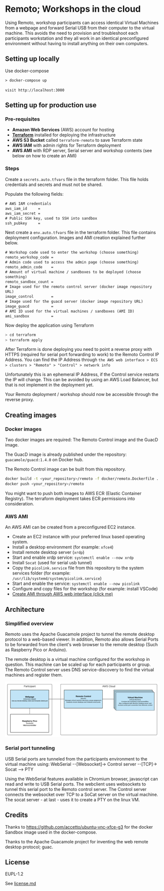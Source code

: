 # Remoto; Workshops in the cloud

Using Remoto, workshop participants can access identical Virtual Machines from a webpage and forward Serial USB from their computer to the virtual machine. This avoids the need to provision and troubleshoot each participants workstation and they all work in an identical preconfigured environment without having to install anything on their own computers.

## Setting up locally

Use docker-compose

```
> docker-compose up

visit http://localhost:3000
```

## Setting up for production use

### Pre-requisites

- **Amazon Web Services** (AWS) account for hosting
- [**Terraform**](https://www.terraform.io/) installed for deploying the infrastructure
- **AWS S3 Bucket** called `terraform-remoto` to save Terraform state
- **AWS IAM** with admin rights for Terraform deployment
- **AWS AMI** with RDP server, Serial server and workshop contents (see below on how to create an AMI)

### Steps

Create a `secrets.auto.tfvars` file in the terraform folder. This file holds credentials and secrets and must not be shared.

Populate the following fields:

```hcl
# AWS IAM credentials
aws_iam_id     = 
aws_iam_secret = 
# Public SSH key, used to SSH into sandbox
ssh_pubkey     = 
```

Next create a `env.auto.tfvars` file in the terraform folder. This file contains deployment configuration. Images and AMI creation explained further below.

```hcl
# Workshop code used to enter the workshop (choose something)
remoto_workshop_code = 
# Admin code used to access the admin page (choose something)
remoto_admin_code    =
# Amount of virtual machine / sandboxes to be deployed (choose something)
remoto_sandbox_count =
# Image used for the remoto control server (docker image repository URL)
image_control        =
# Image used for the guacd server (docker image repository URL)
image_guacd          =
# AMI ID used for the virtual machines / sandboxes (AMI ID)
ami_sandbox          =
```

Now deploy the application using Terraform

```sh
> cd terraform
> terraform apply
```

After Terraform is done deploying you need to point a reverse proxy with HTTPS (required for serial port forwarding to work) to the Remoto Control IP Address. You can find the IP Address through `the AWS web interface > ECS > clusters > "Remoto" > "Control" > network info`

Unfortunately this is an ephemeral IP Address, if the Control service restarts the IP will change. This can be avoided by using an AWS Load Balancer, but that is not implement in the deployment yet.

Your Remoto deployment / workshop should now be accessible through the reverse proxy.

## Creating images

### Docker images

Two docker images are required: The Remoto Control image and the GuacD image.

The GuacD image is already published under the repository: `guacamole/guacd:1.4.0` on Docker hub.

The Remoto Control image can be built from this repository.

```sh
docker build -t <your_repository>/remoto -f docker/remoto.Dockerfile .
docker push <your_repository>/remoto
```

You might want to push both images to AWS ECR (Elastic Container Registry). The terraform deployment takes ECR permissions into consideration.

### AWS AMI

An AWS AMI can be created from a preconfigured EC2 instance.

- Create an EC2 instance with your preferred linux based operating system. 
- Install a desktop environment (for example: `xfce4`)
- Install remote desktop server (`xrdp`)
- Start and enable xrdp service: `systemctl enable --now xrdp`
- Install `Socat` (used for serial usb tunnel)
- Copy the `picolink.service` file from this repository to the system services folder (for example: `/usr/lib/systemd/system/picolink.service`)
- Start and enable the service: `systemctl enable --now picolink`
- Configure and copy files for the workshop (for example: install VSCode)
- [Create AMI through AWS web interface (click me)](https://docs.aws.amazon.com/toolkit-for-visual-studio/latest/user-guide/tkv-create-ami-from-instance.html)

## Architecture

### Simplified overview 

Remoto uses the Apache Guacamole project to tunnel the remote desktop protocol to a web-based viewer. In addition, Remoto also allows Serial Ports to be forwarded from the client's web browser to the remote desktop (Such as Raspberry Pico or Arduino).

The remote desktop is a virtual machine configured for the workshop in question. This machine can be scaled up for each participants or group. The Remoto Control server uses DNS service-discovery to find the virtual machines and register them.

![Simplified Remoto architecture](./docs/architecture_simple.png)

### Serial port tunneling

USB Serial ports are tunneled from the participants environment to the virtual machine using: WebSerial --[Websocket]-> Control server --[TCP]-> Socat --> PTY

Using the WebSerial features available in Chromium browser, javascript can read and write to USB Serial ports. The webclient uses websockets to tunnel this serial port to the Remoto control server. The Control server connects the websocket over TCP to a SoCat server on the virtual machine. The socat server - at last - uses it to create a PTY on the linux VM.

## Credits

Thanks to https://github.com/accetto/ubuntu-vnc-xfce-g3 for the docker Sandbox image used in the docker-compose.

Thanks to the Apache Guacamole project for inventing the web remote desktop protocol; guac.

## License

EUPL-1.2

See [license.md](./license.md)